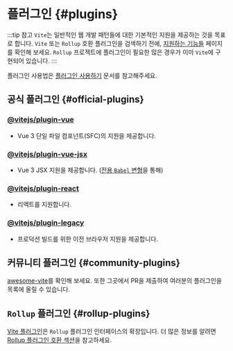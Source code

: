 # 플러그인 {#plugins}

:::tip 참고
`Vite`는 일반적인 웹 개발 패턴들에 대한 기본적인 지원을 제공하는 것을 목표로 합니다. `Vite` 또는 `Rollup` 호환 플러그인을 검색하기 전에, [지원하는 기능들](../guide/features.md) 페이지를 확인해 보세요. `Rollup` 프로젝트에 플러그인이 필요한 많은 경우가 이미 `Vite`에 구현되어 있습니다.
:::

플러그인 사용법은 [플러그인 사용하기](../guide/using-plugins) 문서를 참고해주세요.

## 공식 플러그인 {#official-plugins}

### [@vitejs/plugin-vue](https://github.com/vitejs/vite/tree/main/packages/plugin-vue)

- Vue 3 단일 파일 컴포넌트(SFC)의 지원을 제공합니다.

### [@vitejs/plugin-vue-jsx](https://github.com/vitejs/vite/tree/main/packages/plugin-vue-jsx)

- Vue 3 JSX 지원을 제공합니다. ([전용 `Babel` 변형](https://github.com/vuejs/jsx-next)을 통해)

### [@vitejs/plugin-react](https://github.com/vitejs/vite/tree/main/packages/plugin-react)

- 리액트를 지원합니다.

### [@vitejs/plugin-legacy](https://github.com/vitejs/vite/tree/main/packages/plugin-legacy)

- 프로덕션 빌드를 위한 이전 브라우저 지원을 제공합니다.

## 커뮤니티 플러그인 {#community-plugins}

[awesome-vite](https://github.com/vitejs/awesome-vite)를 확인해 보세요. 또한 그곳에서 PR을 제출하여 여러분의 플러그인을 목록에 올릴 수 있습니다.

## `Rollup` 플러그인 {#rollup-plugins}

[Vite 플러그인](../guide/api-plugin)은 `Rollup` 플러그인 인터페이스의 확장입니다. 더 많은 정보를 알려면 [Rollup 플러그인 호환 섹션](../guide/api-plugin#rollup-plugin-compatibility)을 참고하세요.

